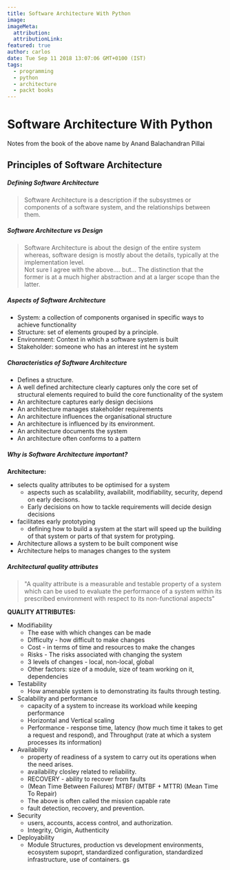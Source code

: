 ```yaml
---
title: Software Architecture With Python
image: 
imageMeta:
  attribution:
  attributionLink:
featured: true
author: carlos
date: Tue Sep 11 2018 13:07:06 GMT+0100 (IST)
tags:
  - programming
  - python
  - architecture
  - packt books
---
```


# Software Architecture With Python
Notes from the book of the above name by Anand Balachandran Pillai  

## Principles of Software Architecture  

##### Defining Software Architecture
> Software Architecture is a description if the subsystmes or components of a software system, and the relationships between them.  

##### Software Architecture vs Design
> Software Architecture is about the design of the entire system whereas, software design is mostly about the details, typically at the implementation level.  
Not sure I agree with the above.... but...
The distinction that the former is at a much higher abstraction and at a larger scope than the latter.  

##### Aspects of Software Architecture

 * System: a collection of components organised in specific ways to achieve functionality  
 * Structure: set of elements grouped by a principle. 
 * Environment: Context in which a software system is built  
 * Stakeholder: someone who has an interest int he system

##### Characteristics of Software Architecture

 * Defines a structure. 
 * A well defined architecture clearly captures only the core set of structural elements required to build the core functionality of the system 
 * An architecture captures early design decisions  
 * An architecture manages stakeholder requirements  
 * An architecture influences the organisational structure  
 * An architecture is influenced by its environment.  
 * An architecture documents the system  
 * An architecture often conforms to a pattern

##### Why is Software Architecture important?
**Architecture:**  
 * selects quality attributes to be optimised for a system  
     * aspects such as scalability, availabilit, modifiability, security, depend on early decisons.  
     * Early decisions on how to tackle requirements will decide design decisions  
 * facilitates early prototyping  
     * defining how to build a system at the start will speed up the building of that system or parts of that system for protyping.  
 * Architecture allows a system to be built component wise
 * Architecture helps to manages changes to the system  

##### Architectural quality attributes
> "A quality attribute is a measurable and testable property of a system which can
be used to evaluate the performance of a system within its prescribed environment
with respect to its non-functional aspects"  

**QUALITY ATTRIBUTES:**  
 * Modifiability  
     * The ease with which changes can be made  
     * Difficulty - how difficult to make changes  
     * Cost - in terms of time and resources to make the changes  
     * Risks - The risks associated with changing the system  
     * 3 levels of changes - local, non-local, global  
     * Other factors: size of a module, size of team working on it, dependencies
 * Testability  
     * How amenable system is to demonstrating its faults through testing.  
 * Scalability and performance  
     * capacity of a system to increase its workload while keeping performance  
     * Horizontal and Vertical scaling  
     * Performance - response time, latency (how much time it takes to get a request and respond), and Throughput (rate at which a system processes its information)  
 * Availability  
     * property of readiness of a system to carry out its operations when the need arises.  
     * availability closley related to reliability.  
     * RECOVERY - ability to recover from faults  
     * (Mean Time Between Failures) MTBF/ (MTBF + MTTR) (Mean Time To Repair)
     * The above is often called the mission capable rate  
     * fault detection, recovery, and prevention.  
 * Security  
     * users, accounts, access control, and authorization.  
     * Integrity, Origin, Authenticity  
 * Deployability  
     * Module Structures, production vs development environments, ecosystem supoprt, standardized configuration, standardized infrastructure, use of containers.
gs
